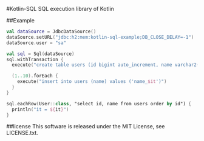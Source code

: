 #Kotlin-SQL
SQL execution library of Kotlin

##Example
```kotlin
val dataSource = JdbcDataSource()
dataSource.setURL("jdbc:h2:mem:kotlin-sql-example;DB_CLOSE_DELAY=-1")
dataSource.user = "sa"

val sql = Sql(dataSource)
sql.withTransaction {
  execute("create table users (id bigint auto_increment, name varchar2(100), primary key(id))")

  (1..10).forEach {
    execute("insert into users (name) values ('name_$it')")
  }
}

sql.eachRow(User::class, "select id, name from users order by id") {
  println("it = ${it}")
}
```

##license
This software is released under the MIT License, see LICENSE.txt.